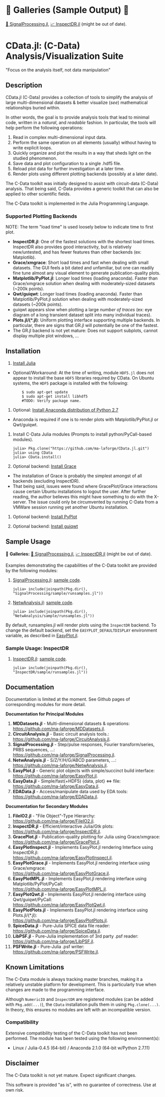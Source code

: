 # :art: Galleries (Sample Output) :art:

[:satellite: SignalProcessing.jl](https://github.com/ma-laforge/FileRepo/tree/master/SignalProcessing/sampleplots/README.md), [:chart_with_upwards_trend: InspectDR.jl](https://github.com/ma-laforge/FileRepo/tree/master/InspectDR/sampleplots/README.md) (might be out of date).

# CData.jl: (C-Data) Analysis/Visualization Suite

"Focus on the analysis itself, not data manipulation"

## Description

CData.jl (C-Data) provides a collection of tools to simplify the analysis of large multi-dimensional datasets & better visualize (*see*) mathematical relationships buried within.

In other words, the goal is to provide analysis tools that lead to minimal code, written in a *natural*, and *readable* fashion.  In particular, the tools will help perform the following operations:

 1. Read in complex multi-dimensional input data.
 1. Perform the same operation on all elements (usually) without having to write explicit loops.
 1. Quickly organize and plot the results in a way that sheds light on the studied phenomenon.
 1. Save data and plot configuration to a single .hdf5 file.
 1. Reload plot data for further investigation at a later time.
 1. Render plots using different plotting backends (possibly at a later date).

The C-Data toolkit was initially designed to assist with circuit-data (C-Data) analysis.  That being said, C-Data provides a generic toolkit that can also be applied to other scientific fields.

The C-Data toolkit is implemented in the Julia Programming Language.

### Supported Plotting Backends

NOTE: The term "load time" is used loosely below to indicate time to first plot.

 - **InspectDR.jl**: One of the fastest solutions with the shortest load times.  InspectDR also provides good interactivity, but is relatively new/untested, and has fewer features than other backends (ex: Matplotlib).
 - **Grace/xmgrace**: Short load times and fast when dealing with small datasets.  The GUI feels a bit dated and unfamiliar, but one can readily fine tune almost any visual element to generate publication-quality plots.
 - **Matplotlib/PyPlot.jl**: Longer load times (loading anaconda).  Faster than Grace/xmgrace solution when dealing with moderately-sized datasets (~200k points).
 - **Qwt/guiqwt**: Longer load times (loading anaconda).  Faster than Matplotlib/PyPlot.jl solution when dealing with moderately-sized datasets (~200k points).
  - guiqwt appears slow when plotting a large *number of traces* (ex: eye diagram of a long transient dataset split into many individual traces).
 - **Plots.jl/(\*.jl)**: Uniform plotting interface supporting multiple backends.  In particular, there are signs that GR.jl will potentially be one of the fastest.
  - The GR.jl backend is not yet mature: Does not support subplots, cannot display multiple plot windows, ...

<a name="Installation"></a>
## Installation

 1. [Install Julia](https://github.com/ma-laforge/HowTo/tree/master/julia/julia_install.md#Installation)

  - Optional/Workaround: At the time of writing, module `HDF5.jl` does not appear to install the base `HDF5` libraries required by CData.  On Ubuntu systems, the `HDF5` package is installed with the following:

			$ sudo apt-get update
			$ sudo apt-get install libhdf5
			#TODO: Verify package name.

 1. Optional: [Install Anaconda distribution of Python 2.7](https://github.com/ma-laforge/HowTo/tree/master/conda/conda_install.md#Py27Installation)

  - Anaconda is required if one is to render plots with Matplotlib/PyPlot.jl or Qwt/guiqwt.

 1. Install C-Data Julia modules (Prompts to install python/PyCall-based modules).

		julia> Pkg.clone("https://github.com/ma-laforge/CData.jl.git")
		julia> using CData
		julia> CData.install()

 1. Optional backend: [Install Grace](https://github.com/ma-laforge/HowTo/tree/master/grace/grace_install.md#Installation)

  - The installation of Grace is probably the simplest amongst of all backends (excluding InspectDR).
  - That being said, issues were found where GracePlot/Grace interactions cause certain Ubuntu installations to logout the user.  After further reading, the author believes this might have something to do with the X-server.  The issue could only be circumvented by running C-Data from a VMWare session running yet another Ubuntu installation.

 1. Optional backend: [Install PyPlot](https://github.com/ma-laforge/HowTo/tree/master/julia/julia_install.md#PyPlot)

 1. Optional backend: [Install guiqwt](https://github.com/ma-laforge/HowTo/tree/master/guiqwt/guiqwt_install.md#Py27Installation)

<a name="SampleUsage"></a>
## Sample Usage

:art: **Galleries:** [:satellite: SignalProcessing.jl](https://github.com/ma-laforge/FileRepo/tree/master/SignalProcessing/sampleplots/README.md), [:chart_with_upwards_trend: InspectDR.jl](https://github.com/ma-laforge/FileRepo/tree/master/InspectDR/sampleplots/README.md) (might be out of date).

Examples demonstrating the capabilities of the C-Data toolkit are provided by the following modules:

 1. [SignalProcessing.jl](https://github.com/ma-laforge/SignalProcessing.jl): [sample code](https://github.com/ma-laforge/SignalProcessing.jl/tree/master/sample).

 		julia> include(joinpath(Pkg.dir(), "SignalProcessing/sample/runsamples.jl"))

 1. [NetwAnalysis.jl](https://github.com/ma-laforge/NetwAnalysis.jl): [sample code](https://github.com/ma-laforge/NetwAnalysis.jl/tree/master/sample).

 		julia> include(joinpath(Pkg.dir(), "NetwAnalysis/sample/runsamples.jl"))

By default, runsamples.jl will render plots using the `InspectDR` backend.  To change the default backend, set the `EASYPLOT_DEFAULTDISPLAY` environment variable, as described in [EasyPlot.jl](https://github.com/ma-laforge/EasyPlot.jl).

### Sample Usage: InspectDR

 1. [InspectDR.jl](https://github.com/ma-laforge/InspectDR.jl): [sample code](https://github.com/ma-laforge/InspectDR.jl/tree/master/sample).

 		julia> include(joinpath(Pkg.dir(), "InspectDR/sample/runsamples.jl"))


## Documentation

Documentation is limited at the moment.  See Github pages of corresponding modules for more detail.

**Documentation for Principal Modules**

 1. **MDDatasets.jl** - Multi-dimensional datasets & operations:
<br><https://github.com/ma-laforge/MDDatasets.jl>.
 1. **CircuitAnalysis.jl** - Basic circuit analysis tools.:
<br><https://github.com/ma-laforge/CircuitAnalysis.jl>.
 1. **SignalProcessing.jl** - Step/pulse responses, Fourier transform/series, PRBS sequences, ...:
<br><https://github.com/ma-laforge/SignalProcessing.jl>.
 1. **NetwAnalysis.jl** - S/Z/Y/H/G/ABCD parameters, ...:
<br><https://github.com/ma-laforge/NetwAnalysis.jl>.
 1. **EasyPlot.jl** - Generic plot objects with simple/succinct build interface:
<br><https://github.com/ma-laforge/EasyPlot.jl>.
 1. **EasyData.jl** - Simple/fast(+HDF5) {data, plot} &hArr; file:
<br><https://github.com/ma-laforge/EasyData.jl>.
 1. **EDAData.jl** - Access/manipulate data used by EDA tools:
<br><https://github.com/ma-laforge/EDAData.jl>.

**Documentation for Secondary Modules**

 1. **FileIO2.jl** - "File Object"-Type Hierarchy:
<br><https://github.com/ma-laforge/FileIO2.jl>.
 1. **InspectDR.jl** - Efficient/interactive Julia/Gtk plots:
<br><https://github.com/ma-laforge/InspectDR.jl>.
 1. **GracePlot.jl** - Publication-quality plotting for Julia using Grace/xmgrace:
<br><https://github.com/ma-laforge/GracePlot.jl>.
 1. **EasyPlotInspect.jl** - Implements EasyPlot.jl rendering Interface using InspectDR.jl:
<br><https://github.com/ma-laforge/EasyPlotInspect.jl>.
 1. **EasyPlotGrace.jl** - Implements EasyPlot.jl rendering interface using Grace/xmgrace:
<br><https://github.com/ma-laforge/EasyPlotGrace.jl>.
 1. **EasyPlotMPL.jl** - Implements EasyPlot.jl rendering interface using Matplotlib/PyPlot/PyCall:
<br><https://github.com/ma-laforge/EasyPlotMPL.jl>.
 1. **EasyPlotQwt.jl** - Implements EasyPlot.jl rendering interface using Qwt/guiqwt/PyCall:
<br><https://github.com/ma-laforge/EasyPlotQwt.jl>.
 1. **EasyPlotPlots.jl** - Implements EasyPlot.jl rendering interface using Plots.jl/(\*.jl):
<br><https://github.com/ma-laforge/EasyPlotPlots.jl>.
 1. **SpiceData.jl** - Pure-Julia SPICE data file reader:
<br><https://github.com/ma-laforge/SpiceData.jl>.
 1. **LibPSF.jl** - Pure-Julia implementation of 3rd party .psf reader:
<br><https://github.com/ma-laforge/LibPSF.jl>.
 1. **PSFWrite.jl** - Pure-Julia .psf writer:
<br><https://github.com/ma-laforge/PSFWrite.jl>.

## Known Limitations

The C-Data module is always tracking master branches, making it a relatively unstable platform for development.  This is particularly true when changes are made to the programming interface.

Although `NumericIO` and `InspectDR` are registered modules (can be added with `Pkg.add(...)`), the `CData` installation pulls them in using `Pkg.clone(...)`.  In theory, this ensures no modules are left with an incompatible version.

### Compatibility

Extensive compatibility testing of the C-Data toolkit has not been performed.  The module has been tested using the following environment(s):

 - Linux / Julia-0.4.5 (64-bit) / Anaconda 2.1.0 (64-bit w/Python 2.7.11)

## Disclaimer

The C-Data toolkit is not yet mature.  Expect significant changes.

This software is provided "as is", with no guarantee of correctness.  Use at own risk.
